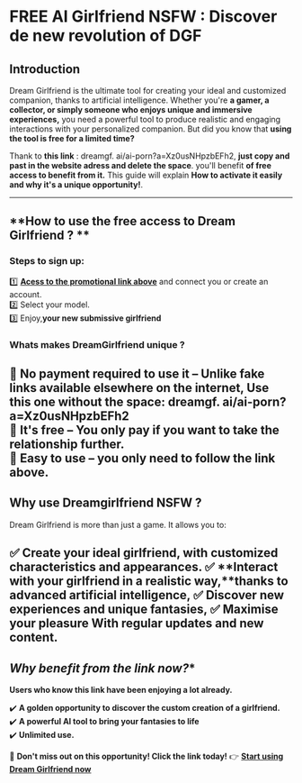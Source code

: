 # **FREE AI Girlfriend NSFW : Discover de new revolution of DGF**

## **Introduction**
Dream Girlfriend is the ultimate tool for creating your ideal and customized companion, thanks to artificial intelligence. Whether you're **a gamer, a collector, or simply someone who enjoys unique and immersive experiences,** you need a powerful tool to produce realistic and engaging interactions with your personalized companion. But did you know that **using the tool is free for a limited time?**

Thank to **this link** : dreamgf. ai/ai-porn?a=Xz0usNHpzbEFh2, **just copy and past in the website adress and delete the space**. you'll benefit **of free access to benefit from it.** This guide will explain **How to activate it easily and why it's a unique opportunity!**.

---

## **How to use the free access to Dream Girlfriend ? **

### **Steps to sign up:**

1️⃣ **[Acess to the promotional link above]( https://github.com/eleckang/promocandyai)** and connect you or create an account.  
2️⃣ Select your model.  
3️⃣ Enjoy,**your new submissive girlfriend**

### **Whats makes DreamGirlfriend unique ?**

🔹 No payment required to use it – Unlike fake links available elsewhere on the internet, **Use this one without the space: dreamgf. ai/ai-porn?a=Xz0usNHpzbEFh2**  
🔹 It's free – You only pay if you want to take the relationship further.  
🔹 Easy to use – you only need to follow the link above. 
---

## **Why use Dreamgirlfriend NSFW ?**

Dream Girlfriend is more than just a game. It allows you to:

✅ **Create your ideal girlfriend,** with customized characteristics and appearances.
✅ **Interact with your girlfriend in a realistic way,**thanks to advanced artificial intelligence,
✅ **Discover new experiences and unique fantasies,**
✅ **Maximise your pleasure** With regular updates and new content.
---
## *Why benefit from the link now?**

**Users who know this link have been enjoying a lot already.**

✔️ **A golden opportunity to discover the custom creation of a girlfriend.**  
✔️ **A powerful AI tool to bring your fantasies to life**  
✔️ **Unlimited use.**  

📌 **Don't miss out on this opportunity! Click the link today!**
👉 **[Start using Dream Girlfriend now](#)**
